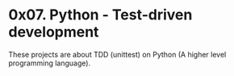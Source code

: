 # 0x07. Python - Test-driven development
These projects are about TDD (unittest) on Python (A higher level programming language).
